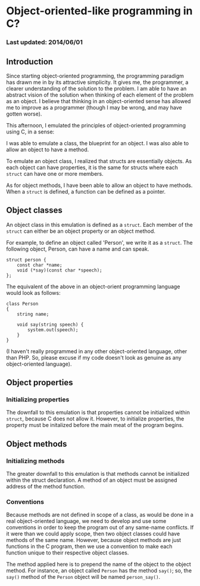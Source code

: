 # Object-oriented-like programming in C?
### Last updated: 2014/06/01


## Introduction

Since starting object-oriented programming, the programming paradigm has drawn me in by its attractive simplicity. It gives me, the programmer, a clearer understanding of the solution to the problem. I am able to have an abstract vision of the solution when thinking of each element of the problem as an object. I believe that thinking in an object-oriented sense has allowed me to improve as a programmer (though I may be wrong, and may have gotten worse).

This afternoon, I emulated the principles of object-oriented programming using C, in a sense:

I was able to emulate a class, the blueprint for an object. I was also able to allow an object to have a method.

To emulate an object class, I realized that structs are essentially objects. As each object can have properties, it is the same for structs where each `struct` can have one or more members.

As for object methods, I have been able to allow an object to have methods. When a `struct` is defined, a function can be defined as a pointer.


## Object classes

An object class in this emulation is defined as a `struct`. Each member of the `struct` can either be an object property or an object method.

For example, to define an object called 'Person', we write it as a `struct`. The following object, Person, can have a name and can speak.

```
struct person {
    const char *name;
    void (*say)(const char *speech);
};
```

The equivalent of the above in an object-orient programming language would look as follows:

```
class Person
{
    string name;

    void say(string speech) {
        system.out(speech);
    }
}
```

(I haven't really programmed in any other object-oriented language, other than PHP. So, please excuse if my code doesn't look as genuine as any object-oriented language).


## Object properties

### Initializing properties

The downfall to this emulation is that properties cannot be initialized within `struct`, because C does not allow it. However, to initialize properties, the property must be initalized before the main meat of the program begins.

## Object methods

### Initializing methods

The greater downfall to this emulation is that methods cannot be initialized within the struct declaration. A method of an object must be assigned address of the method function.

### Conventions

Because methods are not defined in scope of a class, as would be done in a real object-oriented language, we need to develop and use some conventions in order to keep the program out of any same-name conflicts. If it were than we could apply scope, then two object classes could have methods of the same name. However, because object methods are just functions in the C program, then we use a convention to make each function unique to their respective object classes.

The method applied here is to prepend the name of the object to the object method. For instance, an object called `Person` has the method `say()`; so, the `say()` method of the `Person` object will be named `person_say()`.
